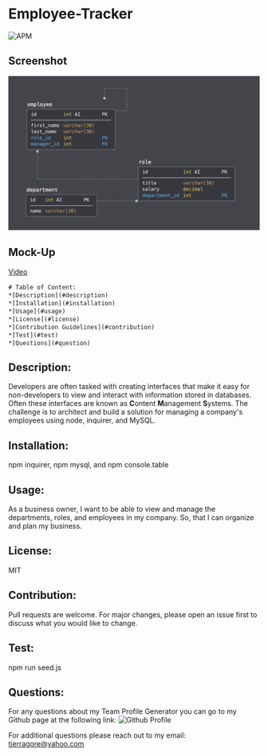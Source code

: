 # Employee-Tracker


![APM](https://img.shields.io/apm/l/open)

## Screenshot


![Screenshot](./schema.png)


## Mock-Up
[Video](https://drive.google.com/file/d/1Q2zhDJk5eRkXy6jq5DHz4FzGEuBNCpE0/view)
    
    # Table of Content: 
    *[Description](#description)
    *[Installation](#installation)
    *[Usage](#usage)
    *[License](#license)
    *[Contribution Guidelines](#contribution)
    *[Test](#test)
    *[Questions](#question)
    
## Description: 
Developers are often tasked with creating interfaces that make it easy for non-developers to view and interact with information stored in databases. Often these interfaces are known as **C**ontent **M**anagement **S**ystems. The challenge is to architect and build a solution for managing a company's employees using node, inquirer, and MySQL.


## Installation: 
npm inquirer, npm mysql, and npm console.table

## Usage:
As a business owner, I want to be able to view and manage the departments, roles, and employees in my company. So, that I can organize and plan my business.

## License:
MIT

## Contribution: 
Pull requests are welcome.  For major changes, please open an issue first to discuss what you would like to change.

    
## Test: 
npm run seed.js

## Questions:

For any questions about my Team Profile Generator you can go to my Github page at the following link:
![Github Profile](https://github.com/tmgorogers/Team-Profile-Generator)
     
For additional questions please reach out to my email: tierragore@yahoo.com
